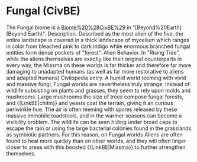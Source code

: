 # Fungal (CivBE)

The Fungal biome is a [Biome%20%28CivBE%29](biome) in "[Beyond%20Earth](Beyond Earth)".
Description.
Described as the most alien of the five, the entire landscape is covered in a thick landscape of mycelium which ranges in color from bleached pink to dark indigo while enormous branched fungal entities form dense pockets of "forest".
Alien Behavior.
In "Rising Tide", while the aliens themselves are exactly like their original counterparts in every way, the Miasma on these worlds is far thicker and therefore far more damaging to unadapted humans (as well as far more restorative to aliens and adapted humans)
Civilopedia entry.
A humid world teeming with vivid and massive fungi, Fungal worlds are nevertheless truly strange. Instead of wildlife subsisting on plants and grasses, they seem to rely upon molds and mushrooms. Large mushrooms the size of trees compose fungal forests, and {{LinkBE|chitin}} and yeasts coat the terrain, giving it an curious periwinkle hue. The air is often teeming with spores released by these massive immobile toadstools, and in the warmer seasons can become a visibility problem. The wildlife can be seen hiding under broad caps to escape the rain or using the large bacterial colonies found in the grasslands as symbiotic partners. For this reason, on Fungal worlds Aliens are often found to heal more quickly than on other worlds, and they will often linger closer to areas with this boosted {{LinkBE|Miasma}} to further strengthen themselves.